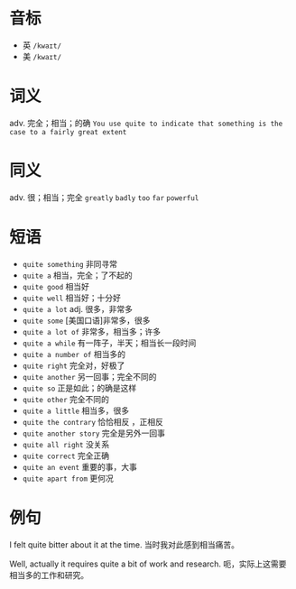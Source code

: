 # 音标

- 英 `/kwaɪt/`
- 美 `/kwaɪt/`

# 词义

adv. 完全；相当；的确
`You use quite to indicate that something is the case to a fairly great extent`

# 同义

adv. 很；相当；完全
`greatly` `badly` `too` `far` `powerful`

# 短语

- `quite something` 非同寻常
- `quite a` 相当，完全；了不起的
- `quite good` 相当好
- `quite well` 相当好；十分好
- `quite a lot` adj. 很多，非常多
- `quite some` [美国口语]非常多，很多
- `quite a lot of` 非常多，相当多；许多
- `quite a while` 有一阵子，半天；相当长一段时间
- `quite a number of` 相当多的
- `quite right` 完全对，好极了
- `quite another` 另一回事；完全不同的
- `quite so` 正是如此；的确是这样
- `quite other` 完全不同的
- `quite a little` 相当多，很多
- `quite the contrary` 恰恰相反 ，正相反
- `quite another story` 完全是另外一回事
- `quite all right` 没关系
- `quite correct` 完全正确
- `quite an event` 重要的事，大事
- `quite apart from` 更何况

# 例句

I felt quite bitter about it at the time.
当时我对此感到相当痛苦。

Well, actually it requires quite a bit of work and research.
呃，实际上这需要相当多的工作和研究。


